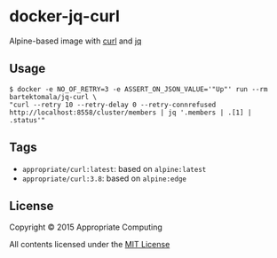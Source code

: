 # docker-jq-curl
Alpine-based image with [curl](https://curl.haxx.se) and [jq](https://stedolan.github.io/jq/)

## Usage

```console
$ docker -e NO_OF_RETRY=3 -e ASSERT_ON_JSON_VALUE='"Up"' run --rm bartektomala/jq-curl \
"curl --retry 10 --retry-delay 0 --retry-connrefused http://localhost:8558/cluster/members | jq '.members | .[1] | .status'"
```

## Tags

* `appropriate/curl:latest`: based on `alpine:latest`
* `appropriate/curl:3.8`: based on `alpine:edge`

## License

Copyright © 2015 Appropriate Computing

All contents licensed under the [MIT License](LICENSE)
